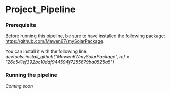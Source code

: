 # Project_Pipeline

### Prerequisite

Before running this pipeline, be sure to have installed the following package: https://github.com/Mawen67/mySolarPackage.

You can install it with the following line: *devtools::install_github("Mawen67/mySolarPackage", ref = "26c541ef392bc10ddf944594f7255679ba0525a5")*

### Running the pipeline

*Coming soon*
